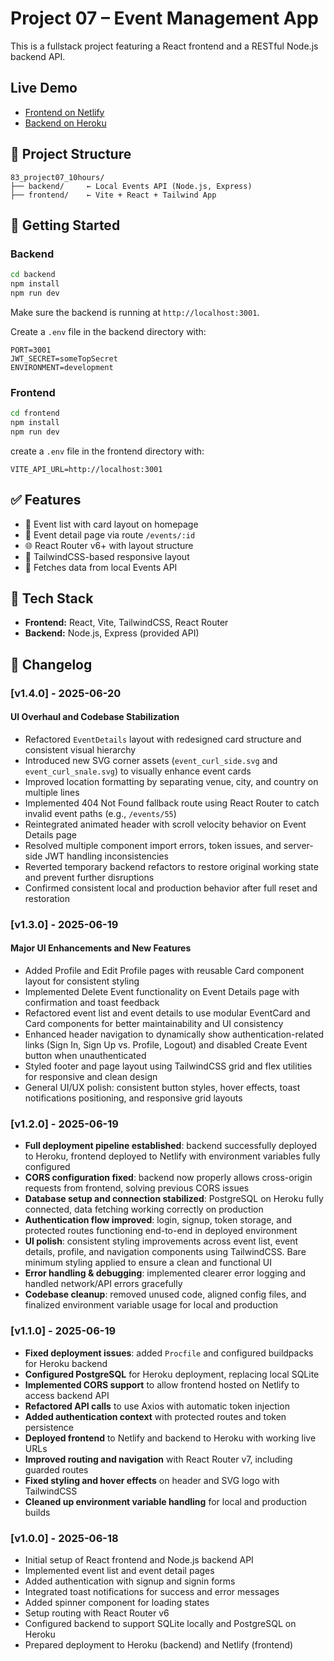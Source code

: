 # Project 07 – Event Management App

This is a fullstack project featuring a React frontend and a RESTful Node.js backend API.

## Live Demo
- [Frontend on Netlify](https://event-management-app.netlify.app)
- [Backend on Heroku](https://event-management-app-backend.herokuapp.com)

## 🔧 Project Structure

```
83_project07_10hours/
├── backend/     ← Local Events API (Node.js, Express)
├── frontend/    ← Vite + React + Tailwind App
```

## 🚀 Getting Started

### Backend
```bash
cd backend
npm install
npm run dev
```
Make sure the backend is running at `http://localhost:3001`.

Create a `.env` file in the backend directory with:
```env
PORT=3001
JWT_SECRET=someTopSecret
ENVIRONMENT=development
```

### Frontend
```bash
cd frontend
npm install
npm run dev
```

create a `.env` file in the frontend directory with:
```env
VITE_API_URL=http://localhost:3001
```

## ✅ Features

- 📄 Event list with card layout on homepage
- 🔎 Event detail page via route `/events/:id`
- 🌐 React Router v6+ with layout structure
- 🎨 TailwindCSS-based responsive layout
- 🔁 Fetches data from local Events API

## 🧱 Tech Stack

- **Frontend:** React, Vite, TailwindCSS, React Router
- **Backend:** Node.js, Express (provided API)

## 📜 Changelog

### [v1.4.0] - 2025-06-20
#### UI Overhaul and Codebase Stabilization

- Refactored `EventDetails` layout with redesigned card structure and consistent visual hierarchy
- Introduced new SVG corner assets (`event_curl_side.svg` and `event_curl_snale.svg`) to visually enhance event cards
- Improved location formatting by separating venue, city, and country on multiple lines
- Implemented 404 Not Found fallback route using React Router to catch invalid event paths (e.g., `/events/55`)
- Reintegrated animated header with scroll velocity behavior on Event Details page
- Resolved multiple component import errors, token issues, and server-side JWT handling inconsistencies
- Reverted temporary backend refactors to restore original working state and prevent further disruptions
- Confirmed consistent local and production behavior after full reset and restoration

### [v1.3.0] - 2025-06-19
#### Major UI Enhancements and New Features

-	Added Profile and Edit Profile pages with reusable Card component layout for consistent styling
- Implemented Delete Event functionality on Event Details page with confirmation and toast feedback
- Refactored event list and event details to use modular EventCard and Card components for better maintainability and UI consistency
- Enhanced header navigation to dynamically show authentication-related links (Sign In, Sign Up vs. Profile, Logout) and disabled Create Event button when unauthenticated
- Styled footer and page layout using TailwindCSS grid and flex utilities for responsive and clean design
- General UI/UX polish: consistent button styles, hover effects, toast notifications positioning, and responsive grid layouts


### [v1.2.0] - 2025-06-19

- **Full deployment pipeline established**: backend successfully deployed to Heroku, frontend deployed to Netlify with environment variables fully configured  
- **CORS configuration fixed**: backend now properly allows cross-origin requests from frontend, solving previous CORS issues  
- **Database setup and connection stabilized**: PostgreSQL on Heroku fully connected, data fetching working correctly on production  
- **Authentication flow improved**: login, signup, token storage, and protected routes functioning end-to-end in deployed environment  
- **UI polish**: consistent styling improvements across event list, event details, profile, and navigation components using TailwindCSS. Bare minimum styling applied to ensure a clean and functional UI 
- **Error handling & debugging**: implemented clearer error logging and handled network/API errors gracefully  
- **Codebase cleanup**: removed unused code, aligned config files, and finalized environment variable usage for local and production

### [v1.1.0] - 2025-06-19

- **Fixed deployment issues**: added `Procfile` and configured buildpacks for Heroku backend
- **Configured PostgreSQL** for Heroku deployment, replacing local SQLite
- **Implemented CORS support** to allow frontend hosted on Netlify to access backend API
- **Refactored API calls** to use Axios with automatic token injection
- **Added authentication context** with protected routes and token persistence
- **Deployed frontend** to Netlify and backend to Heroku with working live URLs
- **Improved routing and navigation** with React Router v7, including guarded routes
- **Fixed styling and hover effects** on header and SVG logo with TailwindCSS
- **Cleaned up environment variable handling** for local and production builds

### [v1.0.0] - 2025-06-18

- Initial setup of React frontend and Node.js backend API
- Implemented event list and event detail pages
- Added authentication with signup and signin forms
- Integrated toast notifications for success and error messages
- Added spinner component for loading states
- Setup routing with React Router v6
- Configured backend to support SQLite locally and PostgreSQL on Heroku
- Prepared deployment to Heroku (backend) and Netlify (frontend)
